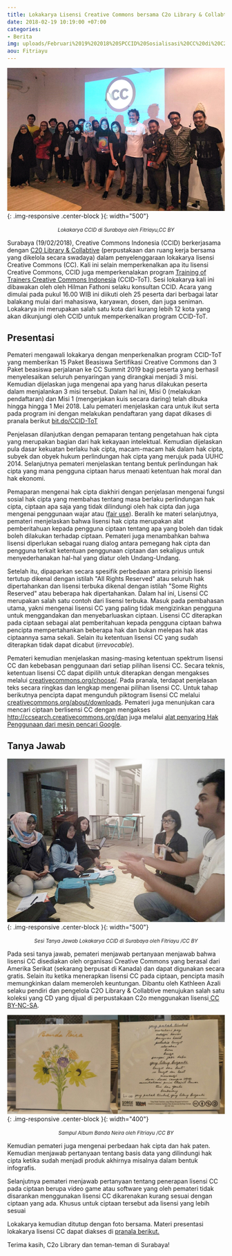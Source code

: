 ```yaml
---
title: Lokakarya Lisensi Creative Commons bersama C2o Library & Collabtive di Surabaya
date: 2018-02-19 10:19:00 +07:00
categories:
- Berita
img: uploads/Februari%2019%202018%20SPCCID%20Sosialisasi%20CC%20di%20C2o%20Library%20Surabaya.jpeg
aou: Fitriayu
---
```


![Februari 19 2018 SPCCID Sosialisasi CC di C2o Library Surabaya.jpeg](/uploads/Februari%2019%202018%20SPCCID%20Sosialisasi%20CC%20di%20C2o%20Library%20Surabaya.jpeg){: .img-responsive .center-block }{: width="500"}  <center><small><i> Lokakarya CCID di Surabaya oleh Fitriayu,CC BY</i></small></center>

Surabaya (19/02/2018), Creative Commons Indonesia (CCID) berkerjasama dengan  [C20 Library & Collabtive](http://c2o-library.net) (perpustakaan  dan ruang kerja bersama yang dikelola secara swadaya) dalam penyelenggaraan lokakarya lisensi Creative Commons (CC).  Kali ini selain memperkenalkan apa itu lisensi Creative Commons, CCID juga memperkenalakan program [Training of Trainers Creative Commons Indonesia](bit.do/CCID-ToT) (CCID-ToT). Sesi lokakarya kali ini dibawakan oleh oleh Hilman Fathoni selaku konsultan CCID.  Acara yang dimulai pada pukul 16.00 WIB ini diikuti oleh 25 peserta dari berbagai latar balakang mulai dari mahasiswa, karyawan, dosen, dan juga seniman. Lokakarya ini merupakan salah satu kota dari kurang lebih 12 kota  yang akan dikunjungi oleh CCID untuk memperkenalkan program CCID-ToT.

## Presentasi

Pemateri mengawali lokakarya dengan menperkenalkan program CCID-ToT yang memberikan 15 Paket Beasiswa Sertifikasi Creative Commons dan 3 Paket beasiswa perjalanan ke CC Summit 2019 bagi peserta yang berhasil menyelesaikan seluruh penyaringan yang dirangkai menjadi 3 misi.  Kemudian dijelaskan juga mengenai  apa yang harus dilakukan peserta dalam menjalankan 3 misi tersebut. Dalam hal ini, Misi 0 (melakukan pendaftaran) dan Misi 1 (mengerjakan kuis secara daring) telah dibuka hingga hingga 1 Mei 2018. Lalu pemateri menjelaskan cara untuk ikut serta pada program ini dengan melakukan pendaftaran yang dapat dikases di pranala berikut [bit.do/CCID-ToT ](http://bit.do/CCID-ToT)

Penjelasan dilanjutkan dengan pemaparan tentang pengetahuan hak cipta yang merupakan bagian dari hak kekayaan intelektual. Kemudian dijelaskan pula dasar kekuatan berlaku hak cipta, macam-macam hak dalam hak cipta, subyek dan obyek hukum perlindungan hak cipta yang merujuk pada UUHC 2014. Selanjutnya pemateri menjelaskan tentang bentuk perlindungan hak cipta yang mana pengguna ciptaan harus menaati ketentuan hak moral dan hak ekonomi.

Pemaparan mengenai hak cipta diakhiri dengan penjelasan mengenai fungsi sosial hak cipta yang membahas tentang masa berlaku perlindungan hak cipta, ciptaan apa saja yang tidak dilindungi oleh hak cipta dan juga mengenai penggunaan wajar atau ([fair use](http://creativecommons.or.id/2016/08/tanya-jawab-sobat-ccid-2-agustus-2016/)). Beralih ke materi selanjutnya, pemateri menjelaskan bahwa lisensi hak cipta merupakan alat pemberitahuan kepada pengguna ciptaan tentang apa yang boleh dan tidak boleh dilakukan terhadap ciptaan. Pemateri juga menambahkan bahwa lisensi diperlukan sebagai ruang dialog antara pemegang hak cipta dan pengguna terkait ketentuan penggunaan ciptaan dan sekaligus untuk menyederhanakan hal-hal yang diatur oleh Undang-Undang.

Setelah itu, dipaparkan secara spesifik perbedaan antara prinisip lisensi tertutup dikenal dengan istilah "All Rights Reserved" atau seluruh hak dipertahankan dan lisensi terbuka dikenal dengan istilah "Some Rights Reserved" atau beberapa hak dipertahankan. Dalam hal ini, Lisensi CC merupakan salah satu contoh dari lisensi terbuka. Masuk pada pembahasan utama, yakni mengenai lisensi CC yang paling tidak mengizinkan pengguna untuk menggandakan dan menyebarluaskan ciptaan. Lisensi CC diterapkan pada ciptaan sebagai alat pemberitahuan kepada pengguna ciptaan bahwa pencipta mempertahankan beberapa hak dan bukan melepas hak atas ciptaannya sama sekali. Selain itu ketentuan lisensi CC yang sudah diterapkan tidak dapat dicabut (*irrevocable*).

Pemateri kemudian menjelaskan masing-masing ketentuan spektrum lisensi CC dan kebebasan penggunaan dari setiap pilihan lisensi CC. Secara teknis, ketentuan  lisensi CC dapat dipilih untuk diterapkan dengan mengakses melalui [creativecommons.org/choose/](http://creativecommons.org/choose/). Pada pranala, terdapat penjelasan teks secara ringkas dan lengkap mengenai pilihan lisensi CC. Untuk tahap berikutnya pencipta dapat mengunduh piktogram lisensi CC melalui [creativecommons.org/about/downloads](http://creativecommons.org/about/downloads). Pemateri juga menunjukan cara mencari ciptaan berlisensi CC dengan mengakses http://ccsearch.creativecommons.org/dan juga melalui [alat penyaring Hak Penggunaan dari mesin pencari Google](https://creativecommons.or.id/2018/02/panduan-mencari-gambar-berlisensi-creative-commons-melalui-mesin-pencari-gambar-google/).

## Tanya Jawab

![Februari 19 2018 SPCCID Sosialisasi CC di C2o Library Surabaya (Tanya dan Jawab).jpeg](/uploads/Februari%2019%202018%20SPCCID%20Sosialisasi%20CC%20di%20C2o%20Library%20Surabaya%20(Tanya%20dan%20Jawab).jpeg){: .img-responsive .center-block }{: width="500"} <center><small><i> Sesi Tanya Jawab Lokakarya CCID di Surabaya oleh Fitriayu /CC BY </i></small></center>

Pada sesi tanya jawab, pemateri menjawab pertanyaan menjawab  bahwa lisensi CC disediakan oleh organisasi Creative Commons yang berasal dari Amerika Serikat (sekarang berpusat di Kanada) dan dapat digunakan secara gratis. Selain itu ketika menerapkan lisensi CC pada ciptaan,  pencipta masih memungkinkan dalam memeroleh keuntungan. Dibantu oleh Kathleen Azali selaku pendiri dan pengelola  C2O Library & Collabtive menujukan salah satu koleksi yang CD yang dijual di perpustakaan C2o menggunakan lisensi[ CC BY-NC-SA](http://creativecommons.org/licenses/by-nc-sa/4.0/deed.id).

![Album Banda Neira.jpg](/uploads/Album%20Banda%20Neira.jpg){: .img-responsive .center-block }{: width="400"}

<center><small><i>Sampul Album Banda Neira oleh Fitriayu /CC BY</i></small></center>

Kemudian pemateri juga mengenai perbedaan hak cipta dan hak paten. Kemudian menjawab pertanyaan tentang basis data yang dilindungi hak cipta ketika sudah menjadi produk akhirnya misalnya dalam bentuk infografis.

Selanjutnya pemateri menjawab pertanyaan tentang penerapan lisensi CC pada ciptaan berupa video game atau software yang oleh pemateri tidak disarankan menggunakan lisensi CC dikarenakan kurang sesuai dengan ciptaan yang ada. Khusus untuk ciptaan tersebut ada lisensi yang lebih sesuai

Lokakarya kemudian ditutup dengan foto bersama. Materi presentasi lokakarya lisensi CC dapat diakses di [pranala berikut.](http://drive.google.com/file/d/1LdlhGgo9JBAS7INsMb4Baut9OEBOP-97/view)

Terima kasih, C2o Library dan teman-teman di Surabaya!